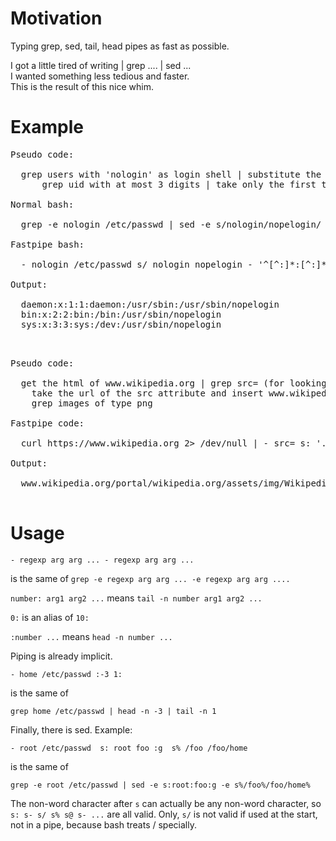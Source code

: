 Motivation
==========

Typing grep, sed, tail, head pipes as fast as possible.  

I got a little tired of writing | grep .... | sed ...  
I wanted something less tedious and faster.  
This is the result of this nice whim.  

Example
=======

<pre>
Pseudo code:
    
  grep users with 'nologin' as login shell | substitute the string 'nologin' with 'nopelogin' |
      grep uid with at most 3 digits | take only the first three lines

Normal bash:

  grep -e nologin /etc/passwd | sed -e s/nologin/nopelogin/ | grep '^[^:]*:[^:]*:[^:]\{,3\}:' | head -n 3

Fastpipe bash:

  - nologin /etc/passwd s/ nologin nopelogin - '^[^:]*:[^:]*:[^:]\{,3\}:' :3

Output:

  daemon:x:1:1:daemon:/usr/sbin:/usr/sbin/nopelogin
  bin:x:2:2:bin:/bin:/usr/sbin/nopelogin
  sys:x:3:3:sys:/dev:/usr/sbin/nopelogin

</pre>  

<pre>

Pseudo code:

  get the html of www.wikipedia.org | grep src= (for looking for lines with src="") |
    take the url of the src attribute and insert www.wikipedia.org/ at the beginning of the url |
    grep images of type png
    
Fastpipe code:

  curl https://www.wikipedia.org 2> /dev/null | - src= s: '.*src="\([^"]*\)".*' '\1' s: ^ www.wikipedia.org/ - '\.png$' -i

Output:

  www.wikipedia.org/portal/wikipedia.org/assets/img/Wikipedia-logo-v2.png

</pre>

Usage
=====

`- regexp arg arg ... - regexp arg arg ...`  

is the same of `grep -e regexp arg arg ... -e regexp arg arg ....`  

`number: arg1 arg2 ...`  means `tail -n number arg1 arg2 ...`

`0:` is an alias of `10:`  

`:number ...` means `head -n number ...`  

Piping is already implicit.

`- home /etc/passwd :-3 1:`  

is the same of  

`grep home /etc/passwd | head -n -3 | tail -n 1`  

Finally, there is sed. Example:  

```
- root /etc/passwd  s: root foo :g  s% /foo /foo/home
```  

is the same of  

```
grep -e root /etc/passwd | sed -e s:root:foo:g -e s%/foo%/foo/home%
```  

The non-word character after `s` can actually be any non-word character, so `s: s- s/ s% s@ s- ...` are all valid. Only, `s/` is not valid if used at the start, not in a pipe, because bash treats / specially.  


